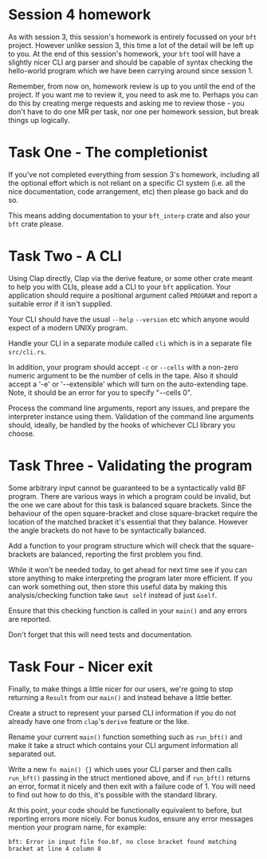 Session 4 homework
==================

As with session 3, this session's homework is entirely focussed on your `bft`
project.  However unlike session 3, this time a lot of the detail will be left
up to you.  At the end of this session's homework, your `bft` tool will have a
slightly nicer CLI arg parser and should be capable of syntax checking the
hello-world program which we have been carrying around since session 1.

Remember, from now on, homework review is up to you until the end of the project.
If you want me to review it, you need to ask me to.  Perhaps you can do this
by creating merge requests and asking me to review those - you don't have to do
one MR per task, nor one per homework session, but break things up logically.

Task One - The completionist
============================

If you've not completed everything from session 3's homework, including all
the optional effort which is not reliant on a specific CI system (i.e. all the
nice documentation, code arrangement, etc) then please go back and do so.

This means adding documentation to your `bft_interp` crate and also your `bft`
crate please.

Task Two - A CLI
================

Using Clap directly, Clap via the derive feature, or some other crate meant to
help you with CLIs, please add a CLI to your `bft` application. Your application
should require a positional argument called `PROGRAM` and report a suitable
error if it isn't supplied.

Your CLI should have the usual `--help` `--version` etc which anyone would
expect of a modern UNIXy program.

Handle your CLI in a separate module called `cli` which is in a separate file
`src/cli.rs`.

In addition, your program should accept `-c` or `--cells` with a non-zero
numeric argument to be the number of cells in the tape.  Also it should accept
a '-e' or '--extensible' which will turn on the auto-extending tape.  Note,
it should be an error for you to specify "--cells 0".

Process the command line arguments, report any issues, and prepare the
interpreter instance using them.  Validation of the command line arguments
should, ideally, be handled by the hooks of whichever CLI library you choose.

Task Three - Validating the program
===================================

Some arbitrary input cannot be guaranteed to be a syntactically valid BF
program. There are various ways in which a program could be invalid, but the one
we care about for this task is balanced square brackets. Since the behaviour of
the open square-bracket and close square-bracket require the location of the
matched bracket it's essential that they balance. However the angle brackets do
not have to be syntactically balanced.

Add a function to your program structure which will check that the
square-brackets are balanced, reporting the first problem you find.

While it won't be needed today, to get ahead for next time see if you can store
anything to make interpreting the program later more efficient. If you can work
something out, then store this useful data by making this analysis/checking
function take `&mut self` instead of just `&self`.

Ensure that this checking function is called in your `main()` and any errors are
reported.

Don't forget that this will need tests and documentation.

Task Four - Nicer exit
======================

Finally, to make things a little nicer for our users, we're going to stop
returning a `Result` from our `main()` and instead behave a little better.

Create a struct to represent your parsed CLI information if you do not already
have one from `clap`'s `derive` feature or the like.

Rename your current `main()` function something such as `run_bft()` and make
it take a struct which contains your CLI argument information all separated out.

Write a new `fn main() {}` which uses your CLI parser and then calls `run_bft()`
passing in the struct mentioned above, and if `run_bft()` returns an error,
format it nicely and then exit with a failure code of 1. You will need to find
out how to do this, it's possible with the standard library.

At this point, your code should be functionally equivalent to before, but
reporting errors more nicely. For bonus kudos, ensure any error messages mention
your program name, for example:

```
bft: Error in input file foo.bf, no close bracket found matching bracket at line 4 column 8
```

